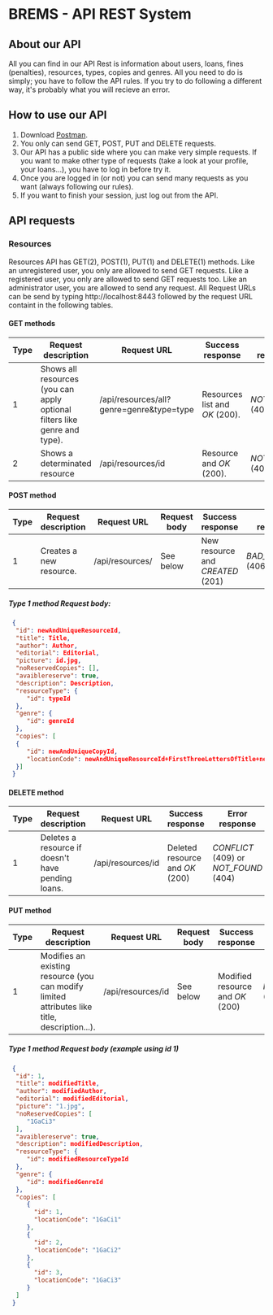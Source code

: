 # BREMS - API REST System

## About our API
All you can find in our API Rest is information about users, loans, fines (penalties), resources, types, copies and genres. All you need to do is simply; you have to follow the API rules. If you try to do following a different way, it's probably what you will recieve an error.

## How to use our API
1. Download [Postman][Postman link].
2. You only can send GET, POST, PUT and DELETE requests.
3. Our API has a public side where you can make very simple requests. If you want to make other type of requests (take a look at your profile, your loans...), you have to log in before try it.
4. Once you are logged in (or not) you can send many requests as you want (always following our rules).
5. If you want to finish your session, just log out from the API.

## API requests
### Resources
Resources API has GET(2), POST(1), PUT(1) and DELETE(1) methods. Like an unregistered user, you only are allowed to send GET requests. Like a registered user, you only are allowed to send GET requests too. Like an administrator user, you are allowed to send any request.
All Request URLs can be send by typing http://localhost:8443 followed by the request URL containt in the following tables.

#### GET methods

|Type|Request description|Request URL|Success response|Error response|
|----|-------------------|-----------|----------------|--------------|
|1|Shows all resources (you can apply optional filters like genre and type).|/api/resources/all?genre=genre&type=type|Resources list and *OK* (200).|*NOT_FOUND* (404)|
|2|Shows a determinated resource|/api/resources/id|Resource and *OK* (200).|*NOT_FOUND* (404)|

#### POST method

|Type|Request description|Request URL|Request body|Success response|Error response|
|----|-------------------|-----------|------------|----------------|--------------|
|1|Creates a new resource.|/api/resources/|See below|New resource and *CREATED* (201)|*BAD_REQUEST* (406)|

##### Type 1 method Request body:
```json
 {
  "id": newAndUniqueResourceId,
  "title": Title,
  "author": Author,
  "editorial": Editorial,
  "picture": id.jpg,
  "noReservedCopies": [],
  "avaiblereserve": true,
  "description": Description,
  "resourceType": {
     "id": typeId
  },
  "genre": {
     "id": genreId
  },
  "copies": [
  {
     "id": newAndUniqueCopyId,
     "locationCode": newAndUniqueResourceId+FirstThreeLettersOfTitle+newAndUniqueCopyId
  }]
 }
```
#### DELETE method

|Type|Request description|Request URL|Success response|Error response|
|----|-------------------|-----------|----------------|--------------|
|1|Deletes a resource if doesn't have pending loans.|/api/resources/id|Deleted resource and *OK* (200)|*CONFLICT* (409) or *NOT_FOUND* (404)|

#### PUT method

|Type|Request description|Request URL|Request body|Success response|Error response|
|----|-------------------|-----------|------------|----------------|--------------|
|1|Modifies an existing resource (you can modify limited attributes like title, description...).|/api/resources/id|See below|Modified resource and *OK* (200)|*NOT_FOUND* (404)|

##### Type 1 method Request body (example using id 1)
```json
 {
  "id": 1,
  "title": modifiedTitle,
  "author": modifiedAuthor,
  "editorial": modifiedEditorial,
  "picture": "1.jpg",
  "noReservedCopies": [
     "1GaCi3"
  ],
  "avaiblereserve": true,
  "description": modifiedDescription,
  "resourceType": {
     "id": modifiedResourceTypeId
  },
  "genre": {
     "id": modifiedGenreId
  },
  "copies": [
     {
       "id": 1,
       "locationCode": "1GaCi1"
     },
     {
       "id": 2,
       "locationCode": "1GaCi2"
     },
     {
       "id": 3,
       "locationCode": "1GaCi3"
     }
  ]
 }
```

[Postman link]: https://www.getpostman.com/
